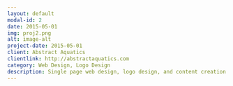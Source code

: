 ```yaml
---
layout: default
modal-id: 2
date: 2015-05-01
img: proj2.png
alt: image-alt
project-date: 2015-05-01
client: Abstract Aquatics
clientlink: http://abstractaquatics.com
category: Web Design, Logo Design
description: Single page web design, logo design, and content creation for Maui pond contractor.
---
```


